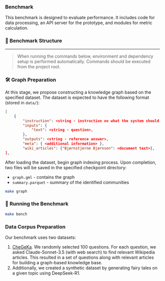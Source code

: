 ### Benchmark

This benchmark is designed to evaluate performance. It includes code for data processing, an API server for the prototype, and modules for metric calculation.

### 📁 Benchmark Structure

---

> When running the commands below, environment and dependency setup is performed automatically. Commands should be executed from the project root.

### 🛠 Graph Preparation

At this stage, we propose constructing a knowledge graph based on the specified dataset. The dataset is expected to have the following format (stored in `data/`):

```json
[
    {
        "instruction": <string - instruction on what the system should do>,
        "inputs": {
            "text": <string - question>,
        },
        "outputs": <string - reference answer>,
        "meta": { <additional information> },
        "wiki_articles": {"Bjørnstjerne Bjørnson": <document text>},
],
```

After loading the dataset, begin graph indexing process. Upon completion, two files will be saved in the specified checkpoint directory:  
- `graph.gml` - contains the graph  
- `summary.parquet` - summary of the identified communities  

```bash
make graph
```

### 🚀 Running the Benchmark

```bash
make bench
```

### Data Corpus Preparation

Our benchmark uses two datasets:
1. [CheGeKa](https://mera.a-ai.ru/ru/tasks/8). We randomly selected 100 questions. For each question, we asked Claude-Sonnet-3.5 (with web search) to find relevant Wikipedia articles. This resulted in a set of questions along with relevant articles for building a graph-based knowledge base.
2. Additionally, we created a synthetic dataset by generating fairy tales on a given topic using DeepSeek-R1.
